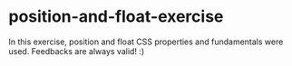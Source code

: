 # position-and-float-exercise

In this exercise, position and float CSS properties and fundamentals were used. Feedbacks are always valid! :)
